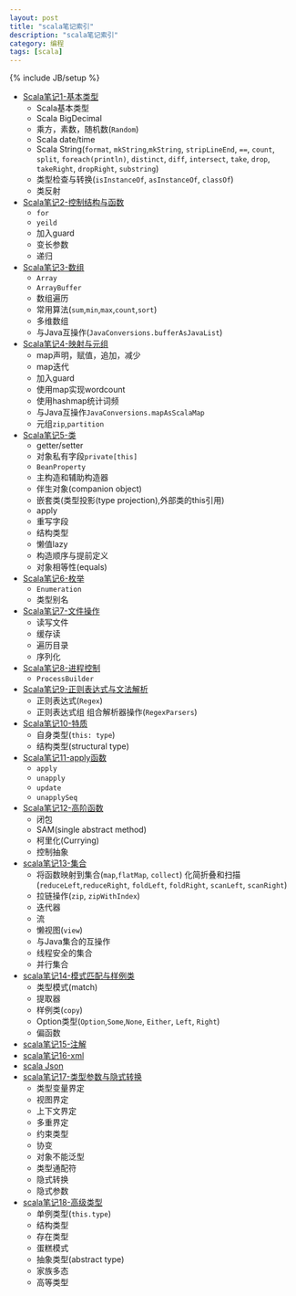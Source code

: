 ```yaml
---
layout: post
title: "scala笔记索引"
description: "scala笔记索引"
category: 编程
tags: [scala]
---
```

{% include JB/setup %}

* [Scala笔记1-基本类型](http://zhangjunhd.github.io/2013/12/16/scala-note1-data-type.html)
  * Scala基本类型
  * Scala BigDecimal
  * 乘方，素数，随机数(`Random`)
  * Scala date/time
  * Scala String(`format`, `mkString`,`mkString`, `stripLineEnd`, `==`, `count`, `split`, `foreach(println)`, `distinct`, `diff`, `intersect`, `take`, `drop`, `takeRight`, `dropRight`, `substring`)
  * 类型检查与转换(`isInstanceOf`, `asInstanceOf`, `classOf`)
  * 类反射
* [Scala笔记2-控制结构与函数](http://zhangjunhd.github.io/2013/12/17/scala-note2-condition-and-function.html)
  * `for`
  * `yeild`
  * 加入guard
  * 变长参数
  * 递归
* [Scala笔记3-数组](http://zhangjunhd.github.io/2013/12/18/scala-note3-array.html)
  * `Array`
  * `ArrayBuffer`
  * 数组遍历
  * 常用算法(`sum`,`min`,`max`,`count`,`sort`)
  * 多维数组
  * 与Java互操作(`JavaConversions.bufferAsJavaList`)
* [Scala笔记4-映射与元组](http://zhangjunhd.github.io/2013/12/19/scala-note4-map-and-tuple.html)
  * map声明，赋值，追加，减少
  * map迭代
  * 加入guard
  * 使用map实现wordcount
  * 使用hashmap统计词频
  * 与Java互操作`JavaConversions.mapAsScalaMap`
  * 元组`zip`,`partition`
* [Scala笔记5-类](http://zhangjunhd.github.io/2013/12/20/scala-note5-class.html)
  * getter/setter
  * 对象私有字段`private[this]`
  * `BeanProperty`
  * 主构造和辅助构造器
  * 伴生对象(companion object)
  * 嵌套类(类型投影(type projection),外部类的this引用)
  * apply
  * 重写字段
  * 结构类型
  * 懒值lazy
  * 构造顺序与提前定义
  * 对象相等性(equals)
* [Scala笔记6-枚举](http://zhangjunhd.github.io/2013/12/21/scala-note6-enumeration.html)
  * `Enumeration`
  * 类型别名
* [Scala笔记7-文件操作](http://zhangjunhd.github.io/2013/12/22/scala-note7-file.html)
  * 读写文件
  * 缓存读
  * 遍历目录
  * 序列化
* [Scala笔记8-进程控制](http://zhangjunhd.github.io/2013/12/23/scala-note8-process.html)
  * `ProcessBuilder`
* [Scala笔记9-正则表达式与文法解析](http://zhangjunhd.github.io/2013/12/24/scala-note9-regex.html)
  * 正则表达式(`Regex`)
  * 正则表达式组
  组合解析器操作(`RegexParsers`)
* [Scala笔记10-特质](http://zhangjunhd.github.io/2013/12/25/scala-note10-trait.html)
  * 自身类型(`this: type`)
  * 结构类型(structural type)
* [Scala笔记11-apply函数](http://zhangjunhd.github.io/2013/12/26/scala-note11-apply.html)
  * `apply`
  * `unapply`
  * `update`
  * `unapplySeq`
* [Scala笔记12-高阶函数](http://zhangjunhd.github.io/2013/12/27/scala-note12-high-order-function.html)
  * 闭包
  * SAM(single abstract method)
  * 柯里化(Currying)
  * 控制抽象
* [scala笔记13-集合](http://zhangjunhd.github.io/2013/12/31/scala-note13-collections.html)
  * 将函数映射到集合(`map`,`flatMap`, `collect`)
  化简折叠和扫描(`reduceLeft`,`reduceRight`, `foldLeft`, `foldRight`, `scanLeft`, `scanRight`)
  * 拉链操作(`zip`, `zipWithIndex`)
  * 迭代器
  * 流
  * 懒视图(`view`)
  * 与Java集合的互操作
  * 线程安全的集合
  * 并行集合
* [scala笔记14-模式匹配与样例类](http://zhangjunhd.github.io/2013/12/31/scala-note14-pattern-match.html)
  * 类型模式(match)
  * 提取器
  * 样例类(`copy`)
  * Option类型(`Option`,`Some`,`None`, `Either`, `Left`, `Right`)
  * 偏函数
* [scala笔记15-注解](http://zhangjunhd.github.io/2013/12/31/scala-note15-annotations.html)
* [scala笔记16-xml](http://zhangjunhd.github.io/2014/01/01/scala-note16-xml.html) 
* [scala Json](http://www.furida.mu/blog/2012/09/18/beautiful-json-parsing-in-scala/)  
* [scala笔记17-类型参数与隐式转换](http://zhangjunhd.github.io/2014/01/01/scala-note17-type-parameters.html)
  * 类型变量界定
  * 视图界定
  * 上下文界定
  * 多重界定
  * 约束类型
  * 协变
  * 对象不能泛型
  * 类型通配符
  * 隐式转换
  * 隐式参数
* [scala笔记18-高级类型](http://zhangjunhd.github.io/2014/01/02/scala-note18-advanced-types.html)
  * 单例类型(`this.type`)
  * 结构类型
  * 存在类型
  * 蛋糕模式
  * 抽象类型(abstract type)
  * 家族多态
  * 高等类型
